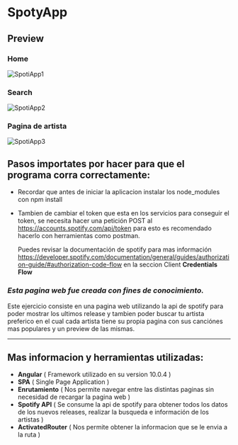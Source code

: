 # SpotyApp
  
  ## Preview
  
  ### Home
![SpotiApp1](https://user-images.githubusercontent.com/37966712/92272666-35ee9a00-eea7-11ea-8629-7f114a2135c1.png)

  ### Search
![SpotiApp2](https://user-images.githubusercontent.com/37966712/92272674-3ab34e00-eea7-11ea-9f9b-c08918746b31.png)

  ### Pagina de artista
![SpotiApp3](https://user-images.githubusercontent.com/37966712/92273843-5ae40c80-eea9-11ea-815e-05229437d5d5.png)

## Pasos importates por hacer para que el programa corra correctamente:
- Recordar que antes de iniciar la aplicacion instalar los node_modules con npm install
- Tambien de cambiar el token que esta en los servicios para conseguir el token, se 
  necesita hacer una petición POST al https://accounts.spotify.com/api/token
  para esto es recomendado hacerlo con herramientas como postman.
  
  Puedes revisar la documentación de spotify para mas información
  https://developer.spotify.com/documentation/general/guides/authorization-guide/#authorization-code-flow en la seccion Client **Credentials Flow**


### *Esta pagina web fue creada con fines de conocimiento.*

Este ejercicio consiste en una pagina web utilizando la api de spotify para poder mostrar
los ultimos release y tambien poder buscar tu artista preferico en el cual cada artista tiene
su propia pagina con sus canciónes mas populares y un preview de las mismas.

-------

## Mas informacion y herramientas utilizadas:
 - **Angular** ( Framework utilizado en su version 10.0.4 )
 - **SPA** ( Single Page Application )
 - **Enrutamiento** ( Nos permite navegar entre las distintas paginas sin necesidad de recargar la pagina web )
 - **Spotify API** ( Se consume la api de spotify para obtener todos los datos de los nuevos releases, 
                     realizar la busqueda e información de los artistas )
 - **ActivatedRouter** ( Nos permite obtener la informacion que se le envia a la ruta )
 

